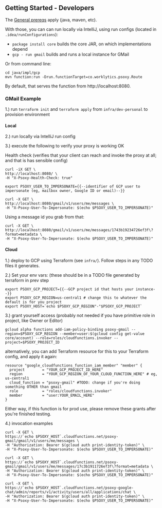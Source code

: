 ## Getting Started - Developers

The [General prereqs](../../README.md) apply (java, maven, etc).

With those, you can can run locally via IntelliJ, using run configs (located in
`.idea/runConfigurations`):

- `package install core` builds the core JAR, on which implementations depend
- `gcp - run gmail` builds and runs a local instance for GMail

Or from command line:

```shell
cd java/impl/gcp
mvn function:run -Drun.functionTarget=co.worklytics.psoxy.Route
```

By default, that serves the function from http://localhost:8080.

### GMail Example

1.) run `terraform init` and `terraform apply` from `infra/dev-personal` to provision environment

#### Local

2.) run locally via IntelliJ run config

3.) execute the following to verify your proxy is working OK

Health check (verifies that your client can reach and invoke the proxy at all; and that is has
sensible config)

```shell
curl -iX GET \
http://localhost:8080/ \
-H "X-Psoxy-Health-Check: true"
```

```shell
export PSOXY_USER_TO_IMPERSONATE={{--identifier of GCP user to impersonate (eg, mailbox owner, Google ID or email)--}}
```

```shell
curl -X GET \
http://localhost:8080/gmail/v1/users/me/messages \
-H "X-Psoxy-User-To-Impersonate: $(echo $PSOXY_USER_TO_IMPERSONATE)"
```

Using a message id you grab from that:

```shell
curl -X GET \
http://localhost:8080/gmail/v1/users/me/messages/1743b19234726ef3f\?format=metadata \
-H "X-Psoxy-User-To-Impersonate: $(echo $PSOXY_USER_TO_IMPERSONATE)"
```

#### Cloud

1.) deploy to GCP using Terraform (see `infra/`). Follow steps in any TODO files it generates.

2.) Set your env vars: (these should be in a TODO file generated by terraform in prev step

```shell
export PSOXY_GCP_PROJECT={{--GCP project id that hosts your instance--}}
export PSOXY_GCP_REGION=us-central1 # change this to whatever the default is for you project
export PSOXY_HOST=`echo $PSOXY_GCP_REGION"-"$PSOXY_GCP_PROJECT`
```

3.) grant yourself access (probably not needed if you have primitive role in project, like Owner or
Editor)

```shell
gcloud alpha functions add-iam-policy-binding psoxy-gmail --region=$PSOXY_GCP_REGION --member=user:$(gcloud config get-value core/account) --role=roles/cloudfunctions.invoker --project=$PSOXY_PROJECT_ID
```

alternatively, you can add Terraform resource for this to your Terraform config, and apply it again:

```shell
resource "google_cloudfunctions_function_iam_member" "member" {
  project        = "YOUR_GCP_PROJECT_ID_HERE"
  region         = "YOUR_GCP_REGION_OF_YOUR_CLOUD_FUNCTION_HERE" # eg, us-central1
  cloud_function = "psoxy-gmail" #TODO: change if you're doing something OTHER than gmail
  role           = "roles/cloudfunctions.invoker"
  member         = "user:YOUR_EMAIL_HERE"
}
```

Either way, if this function is for prod use, please remove these grants after you're finished
testing.

4.) invocation examples

```shell
curl -X GET \
https://`echo $PSOXY_HOST`.cloudfunctions.net/psoxy-gmail/gmail/v1/users/me/messages \
-H "Authorization: Bearer $(gcloud auth print-identity-token)" \
-H "X-Psoxy-User-To-Impersonate: $(echo $PSOXY_USER_TO_IMPERSONATE)"
```

```shell
curl -X GET \
https://`echo $PSOXY_HOST`.cloudfunctions.net/psoxy-gmail/gmail/v1/users/me/messages/17c3b1911726ef3f\?format=metadata \
-H "Authorization: Bearer $(gcloud auth print-identity-token)" \
-H "X-Psoxy-User-To-Impersonate: $(echo $PSOXY_USER_TO_IMPERSONATE)"
```

```shell
curl -X GET \
https://`echo $PSOXY_HOST`.cloudfunctions.net/psoxy-google-chat/admin/reports/v1/activity/users/all/applications/chat \
-H "Authorization: Bearer $(gcloud auth print-identity-token)" \
-H "X-Psoxy-User-To-Impersonate: $(echo $PSOXY_USER_TO_IMPERSONATE)"
```
